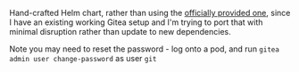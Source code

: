 Hand-crafted Helm chart, rather than using the [officially provided one](https://gitea.com/gitea/helm-chart/), since
I have an existing working Gitea setup and I'm trying to port that with minimal disruption rather than update to new
dependencies.

Note you may need to reset the password - log onto a pod, and run `gitea admin user change-password` as user `git`